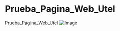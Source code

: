 # Prueba_Pagina_Web_Utel
Prueba_Página_Web_Utel
![Image](https://github.com/user-attachments/assets/424d6442-d8bb-4b85-8681-adcef68ea84c)
